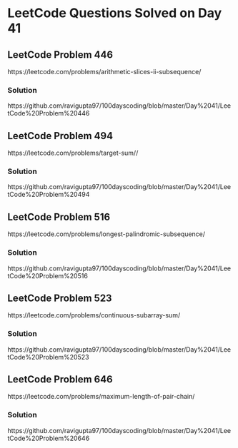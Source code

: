 # LeetCode Questions Solved on Day 41

<h2>LeetCode Problem 446</h2>  https://leetcode.com/problems/arithmetic-slices-ii-subsequence/
<h3>Solution</h3>  https://github.com/ravigupta97/100dayscoding/blob/master/Day%2041/LeetCode%20Problem%20446

<h2>LeetCode Problem 494</h2>  https://leetcode.com/problems/target-sum//
<h3>Solution</h3>  https://github.com/ravigupta97/100dayscoding/blob/master/Day%2041/LeetCode%20Problem%20494

<h2>LeetCode Problem 516</h2>  https://leetcode.com/problems/longest-palindromic-subsequence/
<h3>Solution</h3>  https://github.com/ravigupta97/100dayscoding/blob/master/Day%2041/LeetCode%20Problem%20516

<h2>LeetCode Problem 523</h2>  https://leetcode.com/problems/continuous-subarray-sum/
<h3>Solution</h3>  https://github.com/ravigupta97/100dayscoding/blob/master/Day%2041/LeetCode%20Problem%20523

<h2>LeetCode Problem 646</h2>  https://leetcode.com/problems/maximum-length-of-pair-chain/
<h3>Solution</h3>  https://github.com/ravigupta97/100dayscoding/blob/master/Day%2041/LeetCode%20Problem%20646
